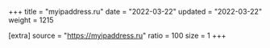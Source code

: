 +++
title = "myipaddress.ru"
date = "2022-03-22"
updated = "2022-03-22"
weight = 1215

[extra]
source = "https://myipaddress.ru"
ratio = 100
size = 1
+++

